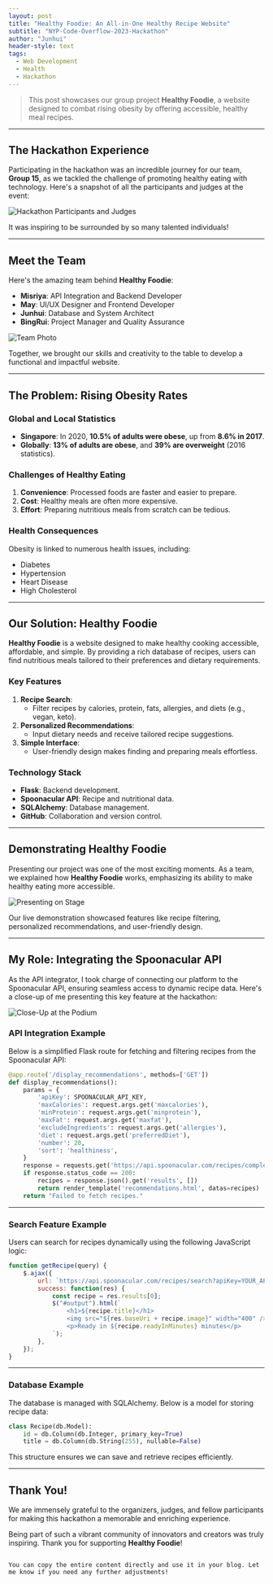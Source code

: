 ```yaml
---
layout: post
title: "Healthy Foodie: An All-in-One Healthy Recipe Website"
subtitle: "NYP-Code-Overflow-2023-Hackathon"
author: "Junhui"
header-style: text
tags:
  - Web Development
  - Health
  - Hackathon
---
```


> This post showcases our group project **Healthy Foodie**, a website designed to combat rising obesity by offering accessible, healthy meal recipes.

---

## The Hackathon Experience

Participating in the hackathon was an incredible journey for our team, **Group 15**, as we tackled the challenge of promoting healthy eating with technology. Here's a snapshot of all the participants and judges at the event:

![Hackathon Participants and Judges](/img/in-post/NYP-Code-Overflow-2023/6O4A5846.JPG)

It was inspiring to be surrounded by so many talented individuals!

---

## Meet the Team

Here's the amazing team behind **Healthy Foodie**:
- **Misriya**: API Integration and Backend Developer
- **May**: UI/UX Designer and Frontend Developer
- **Junhui**: Database and System Architect
- **BingRui**: Project Manager and Quality Assurance

![Team Photo](/img/in-post/NYP-Code-Overflow-2023/6O4A5343.JPG)

Together, we brought our skills and creativity to the table to develop a functional and impactful website.

---

## The Problem: Rising Obesity Rates

### Global and Local Statistics
- **Singapore**: In 2020, **10.5% of adults were obese**, up from **8.6% in 2017**.
- **Globally**: **13% of adults are obese**, and **39% are overweight** (2016 statistics).

### Challenges of Healthy Eating
1. **Convenience**: Processed foods are faster and easier to prepare.
2. **Cost**: Healthy meals are often more expensive.
3. **Effort**: Preparing nutritious meals from scratch can be tedious.

### Health Consequences
Obesity is linked to numerous health issues, including:
- Diabetes
- Hypertension
- Heart Disease
- High Cholesterol

---

## Our Solution: Healthy Foodie

**Healthy Foodie** is a website designed to make healthy cooking accessible, affordable, and simple. By providing a rich database of recipes, users can find nutritious meals tailored to their preferences and dietary requirements.

### Key Features
1. **Recipe Search**:
   - Filter recipes by calories, protein, fats, allergies, and diets (e.g., vegan, keto).
2. **Personalized Recommendations**:
   - Input dietary needs and receive tailored recipe suggestions.
3. **Simple Interface**:
   - User-friendly design makes finding and preparing meals effortless.

### Technology Stack
- **Flask**: Backend development.
- **Spoonacular API**: Recipe and nutritional data.
- **SQLAlchemy**: Database management.
- **GitHub**: Collaboration and version control.

---

## Demonstrating Healthy Foodie

Presenting our project was one of the most exciting moments. As a team, we explained how **Healthy Foodie** works, emphasizing its ability to make healthy eating more accessible.

![Presenting on Stage](/img/in-post/NYP-Code-Overflow-2023/6O4A5699.JPG)

Our live demonstration showcased features like recipe filtering, personalized recommendations, and user-friendly design.

---

## My Role: Integrating the Spoonacular API

As the API integrator, I took charge of connecting our platform to the Spoonacular API, ensuring seamless access to dynamic recipe data. Here's a close-up of me presenting this key feature at the hackathon:

![Close-Up at the Podium](/img/in-post/NYP-Code-Overflow-2023/6O4A5710.JPG)

### API Integration Example

Below is a simplified Flask route for fetching and filtering recipes from the Spoonacular API:

```python
@app.route('/display_recommendations', methods=['GET'])
def display_recommendations():
    params = {
        'apiKey': SPOONACULAR_API_KEY,
        'maxCalories': request.args.get('maxcalories'),
        'minProtein': request.args.get('minprotein'),
        'maxFat': request.args.get('maxfat'),
        'excludeIngredients': request.args.get('allergies'),
        'diet': request.args.get('preferredDiet'),
        'number': 20,
        'sort': 'healthiness',
    }
    response = requests.get('https://api.spoonacular.com/recipes/complexSearch', params=params)
    if response.status_code == 200:
        recipes = response.json().get('results', [])
        return render_template('recommendations.html', datas=recipes)
    return "Failed to fetch recipes."
```

---

### Search Feature Example

Users can search for recipes dynamically using the following JavaScript logic:

```javascript
function getRecipe(query) {
    $.ajax({
        url: `https://api.spoonacular.com/recipes/search?apiKey=YOUR_API_KEY&query=${query}`,
        success: function(res) {
            const recipe = res.results[0];
            $("#output").html(`
                <h1>${recipe.title}</h1>
                <img src="${res.baseUri + recipe.image}" width="400" />
                <p>Ready in ${recipe.readyInMinutes} minutes</p>
            `);
        },
    });
}
```

---

### Database Example

The database is managed with SQLAlchemy. Below is a model for storing recipe data:

```python
class Recipe(db.Model):
    id = db.Column(db.Integer, primary_key=True)
    title = db.Column(db.String(255), nullable=False)
```

This structure ensures we can save and retrieve recipes efficiently.

---

## Thank You!

We are immensely grateful to the organizers, judges, and fellow participants for making this hackathon a memorable and enriching experience.

Being part of such a vibrant community of innovators and creators was truly inspiring. Thank you for supporting **Healthy Foodie**!
```

You can copy the entire content directly and use it in your blog. Let me know if you need any further adjustments!